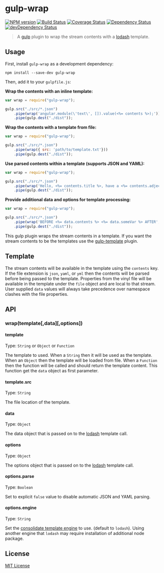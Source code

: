 # gulp-wrap

[![NPM version](https://img.shields.io/npm/v/gulp-wrap.svg?style=flat)](https://www.npmjs.com/package/gulp-wrap)
[![Build Status](https://secure.travis-ci.org/adamayres/gulp-wrap.svg?branch=master)](http://travis-ci.org/adamayres/gulp-wrap)
[![Coverage Status](https://img.shields.io/coveralls/adamayres/gulp-wrap.svg?style=flat)](https://coveralls.io/r/adamayres/gulp-wrap)
[![Dependency Status](https://img.shields.io/david/adamayres/gulp-wrap.svg?style=flat&label=deps)](https://david-dm.org/adamayres/gulp-wrap)
[![devDependency Status](https://img.shields.io/david/dev/adamayres/gulp-wrap.svg?style=flat&label=devDeps)](https://david-dm.org/adamayres/gulp-wrap#info=devDependencies)

> A [gulp](https://github.com/gulpjs/gulp) plugin to wrap the stream contents with a [lodash](http://lodash.com/docs#template) template.

## Usage

First, install `gulp-wrap` as a development dependency:

```shell
npm install --save-dev gulp-wrap
```

Then, add it to your `gulpfile.js`:

**Wrap the contents with an inline template:**

```javascript
var wrap = require("gulp-wrap");

gulp.src("./src/*.json")
    .pipe(wrap('angular.module(\'text\', []).value(<%= contents %>);'))
    .pipe(gulp.dest("./dist"));
```

**Wrap the contents with a template from file:**

```javascript
var wrap = require("gulp-wrap");

gulp.src("./src/*.json")
    .pipe(wrap({ src: 'path/to/template.txt'}))
    .pipe(gulp.dest("./dist"));
```

**Use parsed contents within a template (supports JSON and YAML):**

```javascript
var wrap = require("gulp-wrap");

gulp.src("./src/*.json")
    .pipe(wrap('Hello, <%= contents.title %>, have a <%= contents.adjective %> day.'))
    .pipe(gulp.dest("./dist"));
```

**Provide additional data and options for template processing:**

```javascript
var wrap = require("gulp-wrap");

gulp.src("./src/*.json")
    .pipe(wrap('BEFORE <%= data.contents %> <%= data.someVar %> AFTER', { someVar: 'someVal'}, { variable: 'data' }))
    .pipe(gulp.dest("./dist"));
```

This gulp plugin wraps the stream contents in a template. If you want the stream contents to be the templates use the [gulp-template](https://github.com/sindresorhus/gulp-template) plugin.

## Template

The stream contents will be available in the template using the `contents` key. If the file extension is `json`, `yaml`, or `yml` then the contents will be parsed before being passed to the template. Properties from the vinyl file will be available in the template under the `file` object and are local to that stream. User supplied `data` values will always take precedence over namespace clashes with the file properties.

## API

### wrap(template\[,data\]\[,options\])

#### template
Type: `String` or `Object` or `Function`

The template to used. When a `String` then it will be used as the template. When an `Object` then the template will be loaded from file. When a `Function` then the function will be called and should return the template content. This function get the `data` object as first parameter.

#### template.src
Type: `String`

The file location of the template.

#### data
Type: `Object`

The data object that is passed on to the [lodash](http://lodash.com/docs#template) template call.

#### options
Type: `Object`

The options object that is passed on to the [lodash](http://lodash.com/docs#template) template call.

#### options.parse
Type: `Boolean`

Set to explicit `false` value to disable automatic JSON and YAML parsing.

#### options.engine
Type: `String`

Set the [consolidate template engine](https://www.npmjs.com/package/consolidate) to use. (default to `lodash`).
Using another engine that `lodash` may require installation of additional node package.

## License

[MIT License](http://en.wikipedia.org/wiki/MIT_License)
